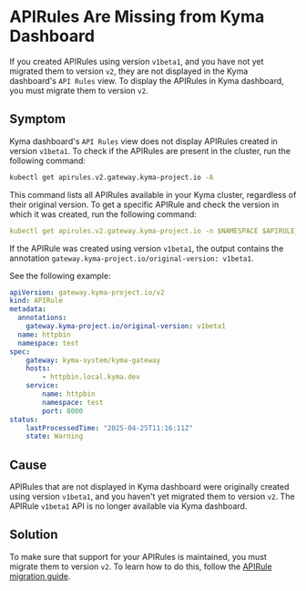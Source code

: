 # APIRules Are Missing from Kyma Dashboard

If you created APIRules using version `v1beta1`, and you have not yet migrated them to version `v2`,
they are not displayed in the Kyma dashboard's `API Rules` view.
To display the APIRules in Kyma dashboard, you must migrate them to version `v2`.

## Symptom

Kyma dashboard's `API Rules` view does not display APIRules created in version `v1beta1`.
To check if the APIRules are present in the cluster, run the following command:

```bash
kubectl get apirules.v2.gateway.kyma-project.io -A
```
This command lists all APIRules available in your Kyma cluster, regardless of their original version.
To get a specific APIRule and check the version in which it was created, run the following command:
```yaml
kubectl get apirules.v2.gateway.kyma-project.io -n $NAMESPACE $APIRULE_NAME -o yaml
```

If the APIRule was created using version `v1beta1`,
the output contains the annotation `gateway.kyma-project.io/original-version: v1beta1`.

See the following example: 

```yaml
apiVersion: gateway.kyma-project.io/v2
kind: APIRule
metadata:
  annotations:
    gateway.kyma-project.io/original-version: v1beta1
  name: httpbin
  namespace: test
spec:
    gateway: kyma-system/kyma-gateway
    hosts:
        - httpbin.local.kyma.dev
    service:
        name: httpbin
        namespace: test
        port: 8000
status:
    lastProcessedTime: "2025-04-25T11:16:11Z"
    state: Warning
```
## Cause
APIRules that are not displayed in Kyma dashboard were originally created using version `v1beta1`, and you haven't yet migrated them to version `v2`.
The APIRule `v1beta1` API is no longer available via Kyma dashboard.

## Solution

To make sure that support for your APIRules is maintained, you must migrate them to version `v2`.
To learn how to do this, follow the [APIRule migration guide](../../apirule-migration/README.md).